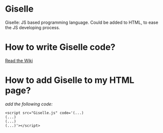 # Giselle
Giselle: JS based programming language. Could be added to HTML, to ease the JS developing process.

# How to write Giselle code?
[Read the Wiki](https://github.com/YKProg/Giselle/wiki/Giselle-examples)

# How to add Giselle to my HTML page?
*add the following code:*<br>
```
<script src="Giselle.js" code='(...)
(...)
(...)
(...)'></script>
```
